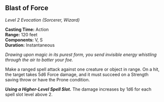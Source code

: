 ## Blast of Force
*Level 2 Evocation (Sorcerer, Wizard)*

**Casting Time:** Action  
**Range:** 120 feet  
**Components:** V, S  
**Duration:** Instantaneous

*Drawing upon magic in its purest form, you send invisible energy whistling through the air to batter your foe.*

Make a ranged spell attack against one creature or object in range. On a hit, the target takes 5d6 Force damage, and it must succeed on a Strength saving throw or have the Prone condition.

***Using a Higher-Level Spell Slot.*** The damage increases by 1d6 for each spell slot level above 2.